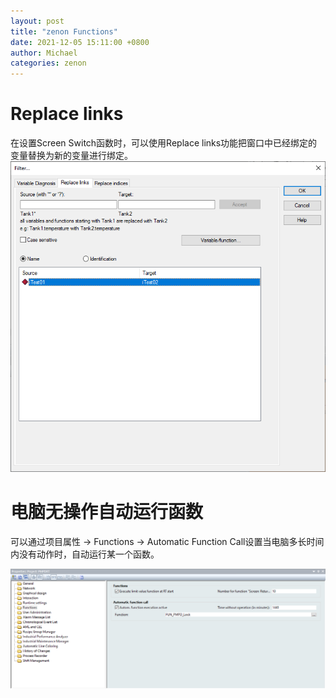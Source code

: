 ```yaml
---
layout: post
title: "zenon Functions"
date: 2021-12-05 15:11:00 +0800
author: Michael
categories: zenon
---
```


# Replace links
在设置Screen Switch函数时，可以使用Replace links功能把窗口中已经绑定的变量替换为新的变量进行绑定。  
![日志文件夹](/assets/pickmaster/replacelinks.png) 

# 电脑无操作自动运行函数
可以通过项目属性 -> Functions -> Automatic Function Call设置当电脑多长时间内没有动作时，自动运行某一个函数。  

![日志文件夹](/assets/zenon/AutomaticFunctionCall.png) 
